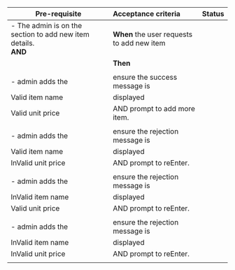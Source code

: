 | **Pre-requisite**     | **Acceptance criteria**|**Status**|
| ------------- |:-------------|:-----------:|
|- The admin is on the section to add new item details.  </br>**AND**|**When** the user requests to add new item|        |
||**Then**|      |
||||
|- admin adds the |ensure the success message is||
|      Valid item name|displayed ||
|      Valid unit price|AND prompt to add more item.||
|||||
|- admin adds the |ensure the rejection message is||
|Valid item name|displayed ||
| InValid unit price|AND prompt to reEnter.||
||||
|- admin adds the |ensure the rejection message is||
|InValid item name|displayed||
|Valid unit price|AND prompt to reEnter.||
||||
|- admin adds the |ensure the rejection message is||
|InValid item name|displayed||
|InValid unit price|AND prompt to reEnter.||
||||



      
    

  


      
      

 
 



      	
 


      
     

 


